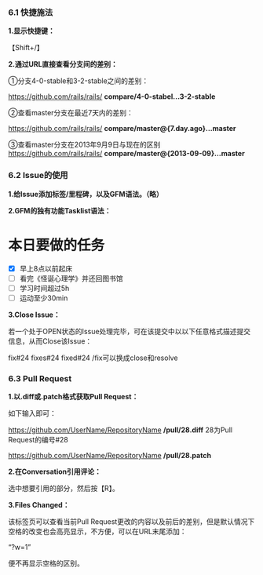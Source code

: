 ### 6.1 快捷施法
**1.显示快捷键：**

【Shift+/】

**2.通过URL直接查看分支间的差别：**

①分支4-0-stable和3-2-stable之间的差别：

https://github.com/rails/rails/ **compare/4-0-stabel...3-2-stable**

②查看master分支在最近7天内的差别：

https://github.com/rails/rails/ **compare/master@{7.day.ago}...master**

③查看master分支在2013年9月9日与现在的区别
https://github.com/rails/rails/ **compare/master@{2013-09-09}...master**

### 6.2 Issue的使用
**1.给Issue添加标签/里程碑，以及GFM语法。（略）**

**2.GFM的独有功能Tasklist语法：**

# 本日要做的任务
- [x] 早上8点以前起床
- [ ] 看完《怪诞心理学》并还回图书馆
- [ ] 学习时间超过5h
- [ ] 运动至少30min

**3.Close Issue：**

若一个处于OPEN状态的Issue处理完毕，可在该提交中以以下任意格式描述提交信息，从而Close该Issue：

fix#24 fixes#24 fixed#24 /fix可以换成close和resolve

### 6.3 Pull Request
**1.以.diff或.patch格式获取Pull Request：**

如下输入即可：

https://github.com/UserName/RepositoryName **/pull/28.diff** 28为Pull Request的编号#28

https://github.com/UserName/RepositoryName **/pull/28.patch**

**2.在Conversation引用评论：**

选中想要引用的部分，然后按【R】。

**3.Files Changed：**

该标签页可以查看当前Pull Request更改的内容以及前后的差别，但是默认情况下空格的改变也会高亮显示，不方便，可以在URL末尾添加：

“?w=1”

便不再显示空格的区别。
